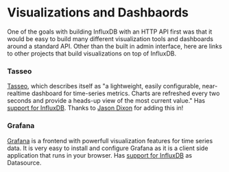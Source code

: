 # Visualizations and Dashbaords

One of the goals with building InfluxDB with an HTTP API first was that it would be easy to build many different visualization tools and dashboards around a standard API. Other than the built in admin interface, here are links to other projects that build visualizations on top of InfluxDB.

### Tasseo

[Tasseo](https://github.com/obfuscurity/tasseo), which describes itself as "a lightweight, easily configurable, near-realtime dashboard for time-series metrics. Charts are refreshed every two seconds and provide a heads-up view of the most current value." Has [support for InfluxDB](https://github.com/obfuscurity/tasseo#influxdb). Thanks to [Jason Dixon](https://twitter.com/obfuscurity) for adding this in!

### Grafana

[Grafana](http://grafana.org/) is a frontend with powerfull visualization features for time series data. It is very easy to install and configure Grafana as it is a client side application that runs in your browser. Has [support for InfluxDB](http://grafana.org/docs/features/influxdb/) as Datasource.
